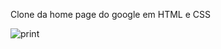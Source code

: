Clone da home page do google em HTML e CSS

![print](https://user-images.githubusercontent.com/65000871/130862155-dd4f2890-ec24-4e55-8403-6c128b4cb2b2.png)
 
